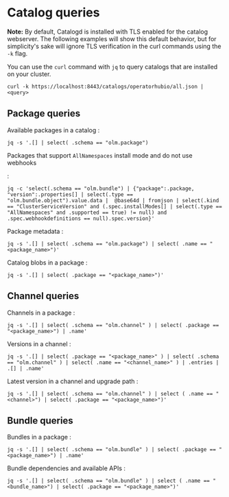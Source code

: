 # Catalog queries

**Note:** By default, Catalogd is installed with TLS enabled for the catalog webserver.
The following examples will show this default behavior, but for simplicity's sake will ignore TLS verification in the curl commands using the `-k` flag.


You can use the `curl` command with `jq` to query catalogs that are installed on your cluster.

``` terminal title="Query syntax"
curl -k https://localhost:8443/catalogs/operatorhubio/all.json | <query>
```

## Package queries

Available packages in a catalog
: 
``` terminal
jq -s '.[] | select( .schema == "olm.package")
```

Packages that support `AllNamespaces` install mode and do not use webhooks

: 
``` terminal
jq -c 'select(.schema == "olm.bundle") | {"package":.package, "version":.properties[] | select(.type == "olm.bundle.object").value.data |  @base64d | fromjson | select(.kind == "ClusterServiceVersion" and (.spec.installModes[] | select(.type == "AllNamespaces" and .supported == true) != null) and .spec.webhookdefinitions == null).spec.version}'
```

Package metadata
: 
``` terminal
jq -s '.[] | select( .schema == "olm.package") | select( .name == "<package_name>")'
```

Catalog blobs in a package
: 
``` terminal
jq -s '.[] | select( .package == "<package_name>")'
```

## Channel queries

Channels in a package
: 
``` terminal
jq -s '.[] | select( .schema == "olm.channel" ) | select( .package == "<package_name>") | .name'
```

Versions in a channel
: 
``` terminal
jq -s '.[] | select( .package == "<package_name>" ) | select( .schema == "olm.channel" ) | select( .name == "<channel_name>" ) | .entries | .[] | .name'
```

Latest version in a channel and upgrade path
: 
``` terminal 
jq -s '.[] | select( .schema == "olm.channel" ) | select ( .name == "<channel>") | select( .package == "<package_name>")'
```

## Bundle queries

Bundles in a package
: 
``` terminal
jq -s '.[] | select( .schema == "olm.bundle" ) | select( .package == "<package_name>") | .name'
```

Bundle dependencies and available APIs
: 
``` terminal
jq -s '.[] | select( .schema == "olm.bundle" ) | select ( .name == "<bundle_name>") | select( .package == "<package_name>")'
```
